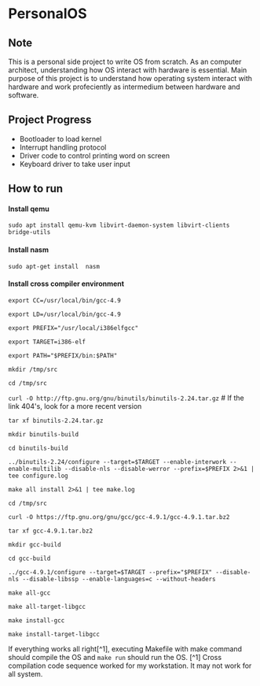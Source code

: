 # PersonalOS
## Note 
This is a personal side project to write OS from scratch. As an computer architect, understanding how OS interact with hardware is essential. Main purpose of this project is to understand how operating system interact with hardware and work profeciently as intermedium between hardware and software. 

## Project Progress 

- Bootloader to load  kernel
- Interrupt handling protocol
- Driver code to control printing word on screen
- Keyboard driver to take user input

## How to run

#### Install qemu
`sudo apt install qemu-kvm libvirt-daemon-system libvirt-clients bridge-utils`

#### Install nasm
`sudo apt-get install  nasm`

#### Install cross compiler environment
`export CC=/usr/local/bin/gcc-4.9`

`export LD=/usr/local/bin/gcc-4.9`

`export PREFIX="/usr/local/i386elfgcc"`

`export TARGET=i386-elf`

`export PATH="$PREFIX/bin:$PATH"`


`mkdir /tmp/src`

`cd /tmp/src`

`curl -O http://ftp.gnu.org/gnu/binutils/binutils-2.24.tar.gz` # If the link 404's, look for a more recent version

`tar xf binutils-2.24.tar.gz`

`mkdir binutils-build`

`cd binutils-build`

`../binutils-2.24/configure --target=$TARGET --enable-interwork --enable-multilib --disable-nls --disable-werror --prefix=$PREFIX 2>&1 | tee configure.log`

`make all install 2>&1 | tee make.log`


`cd /tmp/src`

`curl -O https://ftp.gnu.org/gnu/gcc/gcc-4.9.1/gcc-4.9.1.tar.bz2`

`tar xf gcc-4.9.1.tar.bz2`

`mkdir gcc-build`

`cd gcc-build`

`../gcc-4.9.1/configure --target=$TARGET --prefix="$PREFIX" --disable-nls --disable-libssp --enable-languages=c --without-headers`

`make all-gcc `

`make all-target-libgcc `

`make install-gcc `

`make install-target-libgcc`

If everything works all right[^1], executing Makefile with make command should compile the OS and `make run` should run the OS.
[^1] Cross compilation code sequence worked for my workstation. It may not work for all system.

